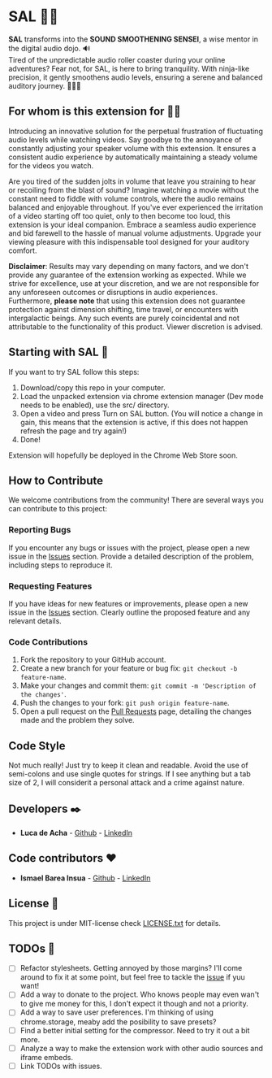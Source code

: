 # SAL 🐱‍👤

**SAL** transforms into the **SOUND SMOOTHENING SENSEI**, a wise mentor in the digital audio dojo. 🔊\
 Tired of the unpredictable audio roller coaster during your online adventures? Fear not, for SAL, is here to bring tranquility. With ninja-like precision, it gently smoothens audio levels, ensuring a serene and balanced auditory journey. 🐱‍👤🎵

## For whom is this extension for 🐱‍🐉

Introducing an innovative solution for the perpetual frustration of fluctuating audio levels while watching videos. Say goodbye to the annoyance of constantly adjusting your speaker volume with this extension. It ensures a consistent audio experience by automatically maintaining a steady volume for the videos you watch.

Are you tired of the sudden jolts in volume that leave you straining to hear or recoiling from the blast of sound? Imagine watching a movie without the constant need to fiddle with volume controls, where the audio remains balanced and enjoyable throughout. If you've ever experienced the irritation of a video starting off too quiet, only to then become too loud, this extension is your ideal companion. Embrace a seamless audio experience and bid farewell to the hassle of manual volume adjustments. Upgrade your viewing pleasure with this indispensable tool designed for your auditory comfort.

**Disclaimer**: Results may vary depending on many factors, and we don't provide any guarantee of the extension working as expected. While we strive for excellence, use at your discretion, and we are not responsible for any unforeseen outcomes or disruptions in audio experiences.\
Furthermore, **please note** that using this extension does not guarantee protection against dimension shifting, time travel, or encounters with intergalactic beings. Any such events are purely coincidental and not attributable to the functionality of this product. Viewer discretion is advised.

## Starting with SAL 🚀

If you want to try SAL follow this steps:

1. Download/copy this repo in your computer.
2. Load the unpacked extension via chrome extension manager (Dev mode needs to be enabled), use the src/ directory.
3. Open a video and press Turn on SAL button. (You will notice a change in gain, this means that the extension is active, if this does not happen refresh the page and try again!)
4. Done!

Extension will hopefully be deployed in the Chrome Web Store soon.

## How to Contribute

We welcome contributions from the community! There are several ways you can contribute to this project:

### Reporting Bugs

If you encounter any bugs or issues with the project, please open a new issue in the [Issues](https://github.com/T-NAVe/SAL/issues) section. Provide a detailed description of the problem, including steps to reproduce it.

### Requesting Features

If you have ideas for new features or improvements, please open a new issue in the [Issues](https://github.com/T-NAVe/SAL/issues) section. Clearly outline the proposed feature and any relevant details.

### Code Contributions

1. Fork the repository to your GitHub account.
2. Create a new branch for your feature or bug fix: `git checkout -b feature-name`.
3. Make your changes and commit them: `git commit -m 'Description of the changes'`.
4. Push the changes to your fork: `git push origin feature-name`.
5. Open a pull request on the [Pull Requests](https://github.com/T-NAVe/SAL/pulls) page, detailing the changes made and the problem they solve.

## Code Style

Not much really! Just try to keep it clean and readable. Avoid the use of semi-colons and use single quotes for strings. If I see anything but a tab size of 2, I will considerit a personal attack and a crime against nature.

## Developers ✒️

- **Luca de Acha** - [Github](https://github.com/T-NAVe) - [LinkedIn](https://www.linkedin.com/in/luca-de-acha/)

## Code contributors ♥

- **Ismael Barea Insua** - [Github](https://github.com/quantosh) - [LinkedIn](https://www.linkedin.com/in/ismaelbareainsua/)

## License 📄

This project is under MIT-license check [LICENSE.txt](./LICENSE.txt) for details.

## TODOs 📝

- [ ] Refactor stylesheets. Getting annoyed by those margins? I'll come around to fix it at some point, but feel free to tackle the [issue](https://github.com/T-NAVe/SAL/issues/3) if yuu want!
- [ ] Add a way to donate to the project. Who knows people may even wan't to give me money for this, I don't expect it though and not a priority.
- [ ] Add a way to save user preferences. I'm thinking of using chrome.storage, meaby add the posibility to save presets?
- [ ] Find a better initial setting for the compressor. Need to try it out a bit more.
- [ ] Analyze a way to make the extension work with other audio sources and iframe embeds.
- [ ] Link TODOs with issues.
